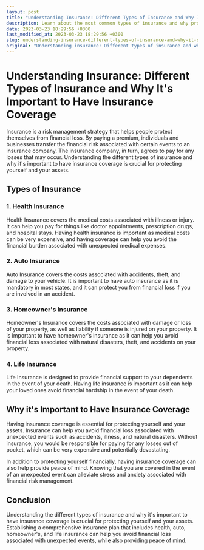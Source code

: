```yaml
---
layout: post
title: "Understanding Insurance: Different Types of Insurance and Why It's Important to Have Insurance Coverage"
description: Learn about the most common types of insurance and why protecting yourself with insurance coverage is so important.
date: 2023-03-23 18:29:56 +0300
last_modified_at: 2023-03-23 18:29:56 +0300
slug: understanding-insurance-different-types-of-insurance-and-why-it-s-important-to-have-insurance-coverage
original: "Understanding insurance: Different types of insurance and why it's important to have insurance coverage."
---
```

# Understanding Insurance: Different Types of Insurance and Why It's Important to Have Insurance Coverage

Insurance is a risk management strategy that helps people protect themselves from financial loss. By paying a premium, individuals and businesses transfer the financial risk associated with certain events to an insurance company. The insurance company, in turn, agrees to pay for any losses that may occur. Understanding the different types of insurance and why it's important to have insurance coverage is crucial for protecting yourself and your assets.

## Types of Insurance

### 1. Health Insurance
Health Insurance covers the medical costs associated with illness or injury. It can help you pay for things like doctor appointments, prescription drugs, and hospital stays. Having health insurance is important as medical costs can be very expensive, and having coverage can help you avoid the financial burden associated with unexpected medical expenses.

### 2. Auto Insurance
Auto Insurance covers the costs associated with accidents, theft, and damage to your vehicle. It is important to have auto insurance as it is mandatory in most states, and it can protect you from financial loss if you are involved in an accident.

### 3. Homeowner's Insurance
Homeowner's Insurance covers the costs associated with damage or loss of your property, as well as liability if someone is injured on your property. It is important to have homeowner's insurance as it can help you avoid financial loss associated with natural disasters, theft, and accidents on your property.

### 4. Life Insurance
Life Insurance is designed to provide financial support to your dependents in the event of your death. Having life insurance is important as it can help your loved ones avoid financial hardship in the event of your death.

## Why it's Important to Have Insurance Coverage

Having insurance coverage is essential for protecting yourself and your assets. Insurance can help you avoid financial loss associated with unexpected events such as accidents, illness, and natural disasters. Without insurance, you would be responsible for paying for any losses out of pocket, which can be very expensive and potentially devastating.

In addition to protecting yourself financially, having insurance coverage can also help provide peace of mind. Knowing that you are covered in the event of an unexpected event can alleviate stress and anxiety associated with financial risk management.

## Conclusion

Understanding the different types of insurance and why it's important to have insurance coverage is crucial for protecting yourself and your assets. Establishing a comprehensive insurance plan that includes health, auto, homeowner's, and life insurance can help you avoid financial loss associated with unexpected events, while also providing peace of mind.